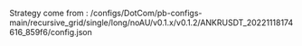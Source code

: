 Strategy come from : /configs/DotCom/pb-configs-main/recursive_grid/single/long/noAU/v0.1.x/v0.1.2/ANKRUSDT_20221118174616_859f6/config.json